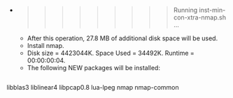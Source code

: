 * >>>>>>>>> Running inst-min-con-xtra-nmap.sh ...
  * After this operation, 27.8 MB of additional disk space will be used.
  * Install nmap.
  * Disk size = 4423044K. Space Used = 34492K. Runtime = 00:00:00:04.
  * The following NEW packages will be installed:
  ```bash
libblas3 liblinear4 libpcap0.8 lua-lpeg nmap
nmap-common
  ```
